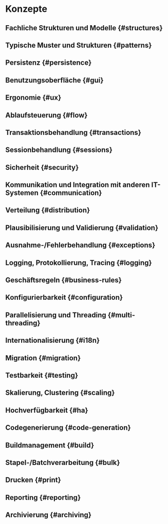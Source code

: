 # Konzepte

## Fachliche Strukturen und Modelle {#structures}

## Typische Muster und Strukturen {#patterns}

## Persistenz {#persistence}

## Benutzungsoberfläche {#gui}

## Ergonomie  {#ux}

## Ablaufsteuerung {#flow}

## Transaktionsbehandlung {#transactions}

## Sessionbehandlung {#sessions}

## Sicherheit {#security}

## Kommunikation und Integration mit anderen IT-Systemen {#communication}

## Verteilung {#distribution}

## Plausibilisierung und Validierung {#validation}

## Ausnahme-/Fehlerbehandlung {#exceptions}

## Logging, Protokollierung, Tracing {#logging}

## Geschäftsregeln {#business-rules}

## Konfigurierbarkeit {#configuration}

## Parallelisierung und Threading {#multi-threading}

## Internationalisierung {#i18n}

## Migration {#migration}

## Testbarkeit {#testing}

## Skalierung, Clustering {#scaling}

## Hochverfügbarkeit {#ha}

## Codegenerierung {#code-generation}

## Buildmanagement {#build}

## Stapel-/Batchverarbeitung {#bulk}

## Drucken {#print}

## Reporting {#reporting}

## Archivierung {#archiving}